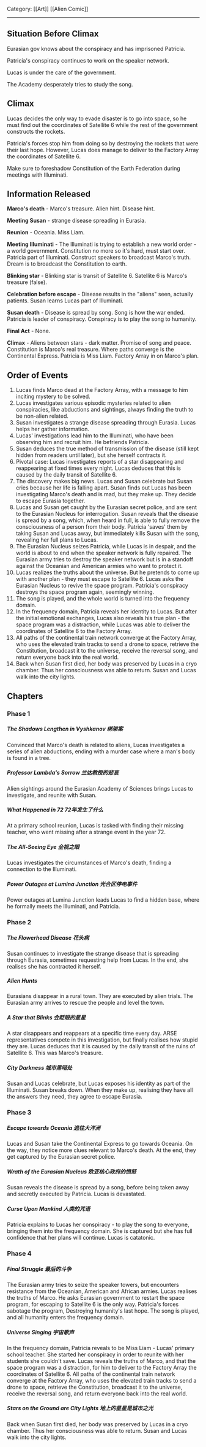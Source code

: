 Category: [[Art]] [[Alien Comic]]
___
## Situation Before Climax
Eurasian gov knows about the conspiracy and has imprisoned Patricia. 

Patricia's conspiracy continues to work on the speaker network. 

Lucas is under the care of the government. 

The Academy desperately tries to study the song. 
## Climax
Lucas decides the only way to evade disaster is to go into space, so he must find out the coordinates of Satellite 6 while the rest of the government constructs the rockets. 

Patricia's forces stop him from doing so by destroying the rockets that were their last hope. However, Lucas does manage to deliver to the Factory Array the coordinates of Satellite 6. 

Make sure to foreshadow Constitution of the Earth Federation during meetings with Illuminati. 
## Information Released
**Marco's death** - Marco's treasure. Alien hint. Disease hint. 

**Meeting Susan** - strange disease spreading in Eurasia. 

**Reunion** - Oceania. Miss Liam. 

**Meeting Illuminati** - The Illuminati is trying to establish a new world order - a world government. Constitution no more so it's hard, must start over. Patricia part of Illuminati. Construct speakers to broadcast Marco's truth. Dream is to broadcast the Constitution to earth. 

**Blinking star** - Blinking star is transit of Satellite 6. Satellite 6 is Marco's treasure (false).

**Celebration before escape** - Disease results in the "aliens" seen, actually patients. Susan learns Lucas part of Illuminati. 

**Susan death** - Disease is spread by song. Song is how the war ended. Patricia is leader of conspiracy. Conspiracy is to play the song to humanity. 

**Final Act** - None. 

**Climax** - Aliens between stars - dark matter. Promise of song and peace. Constitution is Marco's real treasure. Where paths converge is the Continental Express. Patricia is Miss Liam. Factory Array in on Marco's plan. 

## Order of Events
1. Lucas finds Marco dead at the Factory Array, with a message to him inciting mystery to be solved. 
2. Lucas investigates various episodic mysteries related to alien conspiracies, like abductions and sightings, always finding the truth to be non-alien related. 
3. Susan investigates a strange disease spreading through Eurasia. Lucas helps her gather information. 
4. Lucas' investigations lead him to the Illuminati, who have been observing him and recruit him. He befriends Patricia. 
5. Susan deduces the true method of transmission of the disease (still kept hidden from readers until later), but she herself contracts it. 
6. Pivotal case: Lucas investigates reports of a star disappearing and reappearing at fixed times every night. Lucas deduces that this is caused by the daily transit of Satellite 6. 
7. The discovery makes big news. Lucas and Susan celebrate but Susan cries because her life is falling apart. Susan finds out Lucas has been investigating Marco's death and is mad, but they make up. They decide to escape Eurasia together. 
8. Lucas and Susan get caught by the Eurasian secret police, and are sent to the Eurasian Nucleus for interrogation. Susan reveals that the disease is spread by a song, which, when heard in full, is able to fully remove the consciousness of a person from their body. Patricia 'saves' them by taking Susan and Lucas away, but immediately kills Susan with the song, revealing her full plans to Lucas. 
9. The Eurasian Nucleus seizes Patricia, while Lucas is in despair, and the world is about to end when the speaker network is fully repaired. The Eurasian army tries to destroy the speaker network but is in a standoff against the Oceanian and American armies who want to protect it. 
10. Lucas realizes the truths about the universe. But he pretends to come up with another plan - they must escape to Satellite 6. Lucas asks the Eurasian Nucleus to revive the space program. Patricia's conspiracy destroys the space program again, seemingly winning. 
11. The song is played, and the whole world is turned into the frequency domain. 
12. In the frequency domain, Patricia reveals her identity to Lucas. But after the initial emotional exchanges, Lucas also reveals his true plan - the space program was a distraction, while Lucas was able to deliver the coordinates of Satellite 6 to the Factory Array. 
13. All paths of the continental train network converge at the Factory Array, who uses the elevated train tracks to send a drone to space, retrieve the Constitution, broadcast it to the universe, receive the reversal song, and return everyone back into the real world. 
14. Back when Susan first died, her body was preserved by Lucas in a cryo chamber. Thus her consciousness was able to return. Susan and Lucas walk into the city lights. 
## Chapters
### Phase 1
##### The Shadows Lengthen in Vyshkanov 绑架案
Convinced that Marco's death is related to aliens, Lucas investigates a series of alien abductions, ending with a murder case where a man's body is found in a tree. 
##### Professor Lambda's Sorrow 兰达教授的悲哀
Alien sightings around the Eurasian Academy of Sciences brings Lucas to investigate, and reunite with Susan. 
##### What Happened in 72 72年发生了什么
At a primary school reunion, Lucas is tasked with finding their missing teacher, who went missing after a strange event in the year 72. 
##### The All-Seeing Eye 全视之眼
Lucas investigates the circumstances of Marco's death, finding a connection to the Illuminati. 
##### Power Outages at Lumina Junction 光合区停电事件
Power outages at Lumina Junction leads Lucas to find a hidden base, where he formally meets the Illuminati, and Patricia. 
### Phase 2
##### The Flowerhead Disease 花头病
Susan continues to investigate the strange disease that is spreading through Eurasia, sometimes requesting help from Lucas. In the end, she realises she has contracted it herself. 
##### Alien Hunts 
Eurasians disappear in a rural town. They are executed by alien trials. The Eurasian army arrives to rescue the people and level the town. 
##### A Star that Blinks 会眨眼的星星
A star disappears and reappears at a specific time every day. ARSE representatives compete in this investigation, but finally realises how stupid they are. Lucas deduces that it is caused by the daily transit of the ruins of Satellite 6. This was Marco's treasure. 
##### City Darkness 城市黑暗处
Susan and Lucas celebrate, but Lucas exposes his identity as part of the Illuminati. Susan breaks down. When they make up, realising they have all the answers they need, they agree to escape Eurasia.
### Phase 3
##### Escape towards Oceania 逃往大洋洲
Lucas and Susan take the Continental Express to go towards Oceania. On the way, they notice more clues relevant to Marco's death. At the end, they get captured by the Eurasian secret police. 
##### Wrath of the Eurasian Nucleus 欧亚核心政府的愤怒
Susan reveals the disease is spread by a song, before being taken away and secretly executed by Patricia. Lucas is devastated. 
##### Curse Upon Mankind 人类的咒语
Patricia explains to Lucas her conspiracy - to play the song to everyone, bringing them into the frequency domain. She is captured but she has full confidence that her plans will continue. Lucas is catatonic. 
### Phase 4
##### Final Struggle 最后的斗争
The Eurasian army tries to seize the speaker towers, but encounters resistance from the Oceanian, American and African armies. Lucas realises the truths of Marco. He asks Eurasian government to restart the space program, for escaping to Satellite 6 is the only way. Patricia's forces sabotage the program, Destroying humanity's last hope. The song is played, and all humanity enters the frequency domain. 
##### Universe Singing 宇宙歌声
In the frequency domain, Patricia reveals to be Miss Liam - Lucas' primary school teacher. She started her conspiracy in order to reunite with her students she couldn't save. Lucas reveals the truths of Marco, and that the space program was a distraction, for him to deliver to the Factory Array the coordinates of Satellite 6. All paths of the continental train network converge at the Factory Array, who uses the elevated train tracks to send a drone to space, retrieve the Constitution, broadcast it to the universe, receive the reversal song, and return everyone back into the real world.
##### Stars on the Ground are City Lights 地上的星星是城市之光
Back when Susan first died, her body was preserved by Lucas in a cryo chamber. Thus her consciousness was able to return. Susan and Lucas walk into the city lights. 
